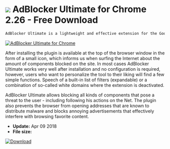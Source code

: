 # ![](https://cdn.softexe.net/static/icon/9/adblocker-ultimate-dla-chrome-10408.png) AdBlocker Ultimate for Chrome 2.26 - Free Download

```sh
AdBlocker Ultimate is a lightweight and effective extension for the Google Chrome browser, which allows you to block any kind of nuisance and dangerous components on websites.
```
[![AdBlocker Ultimate for Chrome](https://gallery.dpcdn.pl/imgc/Tools/81703/g_-_420x350_1.5_-_x812180c1-83fa-4690-b047-986e96862402.png)](https://softexe.net/win/internet/browser-add-ons/adblocker-ultimate-for-chrome:pRdRh.html)

After installing the plugin is available at the top of the browser window in the form of a small icon, which informs us when surfing the Internet about the amount of components blocked on the site. In most cases AdBlocker Ultimate works very well after installation and no configuration is required, however, users who want to personalize the tool to their liking will find a few simple functions. Speech of a built-in list of filters (expandable) or a combination of so-called white domains where the extension is deactivated.
 
 AdBlocker Ultimate allows blocking all kinds of components that pose a threat to the user - including following his actions on the Net. The plugin also prevents the browser from opening addresses that are known to distribute malware and blocks annoying advertisements that effectively interfere with browsing favorite content.


- **Update:** Apr 09 2018
- **File size:** 

[![Download](https://cdn.softexe.net/static/img/download.png)](https://softexe.net/win/internet/browser-add-ons/adblocker-ultimate-for-chrome:pRdRh.html)

